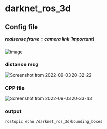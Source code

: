 # darknet_ros_3d
## Config file 
##### realsense frame = camera link  (important)
![image](https://user-images.githubusercontent.com/88171531/188267588-89943ba7-00cd-4cd9-afc3-743bf354200a.png)
### distance msg
![Screenshot from 2022-09-03 20-32-22](https://user-images.githubusercontent.com/88171531/188268582-0b472bc6-d08c-42a1-855f-8d89a1bf42bb.png)

### CPP file
![Screenshot from 2022-09-03 20-33-43](https://user-images.githubusercontent.com/88171531/188268584-be94f646-863b-4907-a481-bb068ecf63cd.png)
 
### output
```
rostopic echo /darknet_ros_3d/bounding_boxes

```
